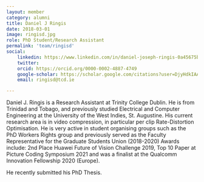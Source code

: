 ```yaml
---
layout: member
category: alumni
title: Daniel J Ringis
date: 2018-03-01
image: ringisd.jpg
role: PhD Student/Research Assistant
permalink: 'team/ringisd'
social:
    linkedin: https://www.linkedin.com/in/daniel-joseph-ringis-0a45675b/
    twitter:
    orcid: https://orcid.org/0000-0002-4887-4749
    google-scholar: https://scholar.google.com/citations?user=DjyHdkIAAAAJ&hl=en
    email: ringisd@tcd.ie

---
```


Daniel J. Ringis is a Research Assistant at Trinity College Dublin. He is from
Trinidad and Tobago, and previously studied Electrical and Computer Engineering
at the University of the West Indies, St. Augustine. His current research area
is in video compression, in particular per clip Rate-Distortion Optimisation. He
is very active in student organising groups such as the PhD Workers Rights group
and previously served as the Faculty Representative for the Graduate Students
Union (2018-2020) Awards include: 2nd Place Huawei Future of Vision Challenge
2019, Top 10 Paper at Picture Coding Symposium 2021 and was a finalist at the
Qualcomm Innovation Fellowship 2020 (Europe).

He recently submitted his PhD Thesis.

